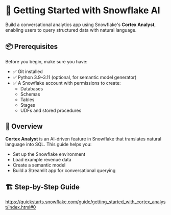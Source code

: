 # 🧠 Getting Started with Snowflake AI

Build a conversational analytics app using Snowflake's **Cortex Analyst**, enabling users to query structured data with natural language.

## 📦 Prerequisites

Before you begin, make sure you have:

- ✅ Git installed
- ✅ Python 3.9–3.11 (optional, for semantic model generator)
- ✅ A Snowflake account with permissions to create:
  - Databases
  - Schemas
  - Tables
  - Stages
  - UDFs and stored procedures

## 🚀 Overview

**Cortex Analyst** is an AI-driven feature in Snowflake that translates natural language into SQL. This guide helps you:

- Set up the Snowflake environment
- Load example revenue data
- Create a semantic model
- Build a Streamlit app for conversational querying

## 🏗️ Step-by-Step Guide

https://quickstarts.snowflake.com/guide/getting_started_with_cortex_analyst/index.html#0
